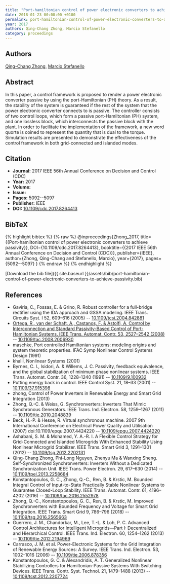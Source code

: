 ```yaml
---
title: "Port-hamiltonian control of power electronic converters to achieve passivity"
date: 2018-01-23 00:00:00 +0100
permalink: port-hamiltonian-control-of-power-electronic-converters-to-achieve-passivity
year: 2017
authors: Qing-Chang Zhong, Marcio Stefanello
category: proceedings
---
```

 
## Authors
[Qing-Chang Zhong](authors/qing-chang-zhong), [Marcio Stefanello](authors/marcio-stefanello)
 
## Abstract
In this paper, a control framework is proposed to render a power electronic converter passive by using the port-Hamiltonian (PH) theory. As a result, the stability of the system is guaranteed if the rest of the system that the power electronic converter connects to is passive. The controller consists of two control loops, which form a passive port-Hamiltonian (PH) system, and one lossless block, which interconnects the passive block with the plant. In order to facilitate the implementation of the framework, a new word quorte is coined to represent the quantity that is dual to the torque. Simulation results are presented to demonstrate the effectiveness of the control framework in both grid-connected and islanded modes.
 
## Citation
- **Journal:** 2017 IEEE 56th Annual Conference on Decision and Control (CDC)
- **Year:** 2017
- **Volume:** 
- **Issue:** 
- **Pages:** 5092--5097
- **Publisher:** IEEE
- **DOI:** [10.1109/cdc.2017.8264413](https://doi.org/10.1109/cdc.2017.8264413)
 
## BibTeX
{% highlight bibtex %}
{% raw %}
@inproceedings{Zhong_2017,
  title={{Port-hamiltonian control of power electronic converters to achieve passivity}},
  DOI={10.1109/cdc.2017.8264413},
  booktitle={{2017 IEEE 56th Annual Conference on Decision and Control (CDC)}},
  publisher={IEEE},
  author={Zhong, Qing-Chang and Stefanello, Marcio},
  year={2017},
  pages={5092--5097}
}
{% endraw %}
{% endhighlight %}
 
[Download the bib file]({{ site.baseurl }}/assets/bib/port-hamiltonian-control-of-power-electronic-converters-to-achieve-passivity.bib)
 
## References
- Gaviria, C., Fossas, E. & Grino, R. Robust controller for a full-bridge rectifier using the IDA approach and GSSA modeling. IEEE Trans. Circuits Syst. I 52, 609–616 (2005) -- [10.1109/tcsi.2004.842881](https://doi.org/10.1109/tcsi.2004.842881)
- [Ortega, R., van der Schaft, A., Castanos, F. & Astolfi, A. Control by Interconnection and Standard Passivity-Based Control of Port-Hamiltonian Systems. IEEE Trans. Automat. Contr. 53, 2527–2542 (2008)](control-by-interconnection-and-standard-passivity-based-control-of-port-hamiltonian-systems) -- [10.1109/tac.2008.2006930](https://doi.org/10.1109/tac.2008.2006930)
- maschke, Port controlled Hamiltonian systems: modeling origins and system theoretic properties. IFAC Symp Nonlinear Control Systems Design (1991)
- khalil, Nonlinear Systems (2001)
- Byrnes, C. I., Isidori, A. & Willems, J. C. Passivity, feedback equivalence, and the global stabilization of minimum phase nonlinear systems. IEEE Trans. Automat. Contr. 36, 1228–1240 (1991) -- [10.1109/9.100932](https://doi.org/10.1109/9.100932)
- Putting energy back in control. IEEE Control Syst. 21, 18–33 (2001) -- [10.1109/37.915398](https://doi.org/10.1109/37.915398)
- zhong, Control of Power Inverters in Renewable Energy and Smart Grid Integration (2013)
- Zhong, Q.-C. & Weiss, G. Synchronverters: Inverters That Mimic Synchronous Generators. IEEE Trans. Ind. Electron. 58, 1259–1267 (2011) -- [10.1109/tie.2010.2048839](https://doi.org/10.1109/tie.2010.2048839)
- Beck, H.-P. & Hesse, R. Virtual synchronous machine. 2007 9th International Conference on Electrical Power Quality and Utilisation (2007) doi:10.1109/epqu.2007.4424220 -- [10.1109/epqu.2007.4424220](https://doi.org/10.1109/epqu.2007.4424220)
- Ashabani, S. M. & Mohamed, Y. A.-R. I. A Flexible Control Strategy for Grid-Connected and Islanded Microgrids With Enhanced Stability Using Nonlinear Microgrid Stabilizer. IEEE Trans. Smart Grid 3, 1291–1301 (2012) -- [10.1109/tsg.2012.2202131](https://doi.org/10.1109/tsg.2012.2202131)
- Qing-Chang Zhong, Phi-Long Nguyen, Zhenyu Ma & Wanxing Sheng. Self-Synchronized Synchronverters: Inverters Without a Dedicated Synchronization Unit. IEEE Trans. Power Electron. 29, 617–630 (2014) -- [10.1109/tpel.2013.2258684](https://doi.org/10.1109/tpel.2013.2258684)
- Konstantopoulos, G. C., Zhong, Q.-C., Ren, B. & Krstic, M. Bounded Integral Control of Input-to-State Practically Stable Nonlinear Systems to Guarantee Closed-Loop Stability. IEEE Trans. Automat. Contr. 61, 4196–4202 (2016) -- [10.1109/tac.2016.2552978](https://doi.org/10.1109/tac.2016.2552978)
- Zhong, Q.-C., Konstantopoulos, G. C., Ren, B. & Krstic, M. Improved Synchronverters with Bounded Frequency and Voltage for Smart Grid Integration. IEEE Trans. Smart Grid 9, 786–796 (2018) -- [10.1109/tsg.2016.2565663](https://doi.org/10.1109/tsg.2016.2565663)
- Guerrero, J. M., Chandorkar, M., Lee, T.-L. & Loh, P. C. Advanced Control Architectures for Intelligent Microgrids—Part I: Decentralized and Hierarchical Control. IEEE Trans. Ind. Electron. 60, 1254–1262 (2013) -- [10.1109/tie.2012.2194969](https://doi.org/10.1109/tie.2012.2194969)
- Carrasco, J. M. et al. Power-Electronic Systems for the Grid Integration of Renewable Energy Sources: A Survey. IEEE Trans. Ind. Electron. 53, 1002–1016 (2006) -- [10.1109/tie.2006.878356](https://doi.org/10.1109/tie.2006.878356)
- Konstantopoulos, G. C. & Alexandridis, A. T. Generalized Nonlinear Stabilizing Controllers for Hamiltonian-Passive Systems With Switching Devices. IEEE Trans. Contr. Syst. Technol. 21, 1479–1488 (2013) -- [10.1109/tcst.2012.2207724](https://doi.org/10.1109/tcst.2012.2207724)

